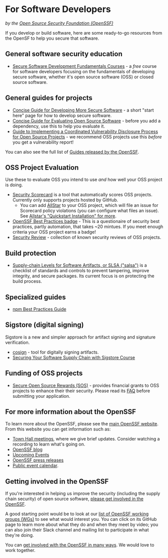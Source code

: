 # For Software Developers

_by the [Open Source Security Foundation (OpenSSF)](https;//openssf.org)_

If you develop or build software, here are some ready-to-go resources from the OpenSF to help you secure that software.

## General software security education

* [Secure Software Development Fundamentals Courses](https://openssf.org/training/courses/) - a _free_ course for software developers focusing on the fundamentals of developing secure software, whether it's open source software (OSS) or closed source software.

## General guides for projects

* [Concise Guide for Developing More Secure Software](https://best.openssf.org/Concise-Guide-for-Developing-More-Secure-Software) - a short "start here" page for how to develop secure software.
* [Concise Guide for Evaluating Open Source Software](https://best.openssf.org/Concise-Guide-for-Evaluating-Open-Source-Software) - before you add a dependency, use this to help you evaluate it.
* [Guide to Implementing a Coordinated Vulnerability Disclosure Process for Open Source Projects](https://github.com/ossf/oss-vulnerability-guide/blob/main/maintainer-guide.md#readme) - we recommend OSS projects use this _before_ you get a vulnerability report!

You can also see the full list of [Guides released by the OpenSSF](https://openssf.org/resources/guides/).

## OSS Project Evaluation

Use these to evaluate OSS you intend to use _and_ how well your OSS project is doing.

* [Security Scorecard](https://github.com/ossf/scorecard) is a tool that automatically scores OSS projects. Currently only supports projects hosted by GitHub.
  * You can add [AllStar](https://github.com/ossf/allstar) to your OSS project, which will file an issue for Scorecard policy violations (you can configure what files an issue). See [Allstar's "Quickstart Installation" for more](https://github.com/ossf/allstar#quickstart-installation).
* [OpenSSF Best Practices badge](https://bestpractices.coreinfrastructure.org/) - This is a questionaire of security best practices, partly automation, that takes ~20 mintues. If you meet enough criteria your OSS project earns a badge!
* [Security Review](https://github.com/ossf/security-reviews) - collection of known security reviews of OSS projects.

## Build protection

* [Supply-chain Levels for Software Artifacts, or SLSA ("salsa")](https://slsa.dev/) is a checklist of standards and controls to prevent tampering, improve integrity, and secure packages. Its current focus is on protecting the build process.

## Specialized guides

* [npm Best Practices Guide](https://github.com/ossf/package-manager-best-practices/blob/main/published/npm.md)

## Sigstore (digital signing)

Sigstore is a new and simpler approach for artifact signing and signature verification.

* [cosign](https://github.com/sigstore/cosign) - tool for digitally signing artifacts.
* [Securing Your Software Supply Chain with Sigstore Course](https://openssf.org/training/securing-your-software-supply-chain-with-sigstore-course/)

## Funding of OSS projects

* [Secure Open Source Rewards (SOS)](https://sos.dev/) - provides financial grants to OSS projects to enhance their their security. Please read its [FAQ](https://sos.dev/#frequently-asked-questions) before submitting your application.

## For more information about the OpenSSF

To learn more about the OpenSSF,
please see the [main OpenSSF website](https://openssf.org).
From this website you can get information such as:

* [Town Hall meetings](https://openssf.org/townhalls/),
  where we give brief updates. Consider watching a recording to learn
  what's going on.
* [OpenSSF blog](https://openssf.org/blog/)
* [Upcoming Events](https://openssf.org/events/)
* [OpenSSF press releases](https://openssf.org/news/)
* [Public event calendar](https://calendar.google.com/calendar/u/0?cid=czYzdm9lZmhwNWk5cGZsdGI1cTY3bmdwZXNAZ3JvdXAuY2FsZW5kYXIuZ29vZ2xlLmNvbQ).

## Getting involved in the OpenSSF

If you're interested in helping us improve the security (including the
supply chain security) of open source software,
[please get involved in the OpenSSF](https://openssf.org/getinvolved/).

A good starting point would be to look at our
[list of OpenSSF working groups (WGs)](https://openssf.org/community/openssf-working-groups/)
to see what would interest you.
You can click on its GitHub page to learn more about what they do and when they
meet by video; you can also join their Slack channel and mailing list
to participate in what they're doing.

You can
[get involved with the OpenSSF in many ways](https://openssf.org/getinvolved/).
We would love to work together.
